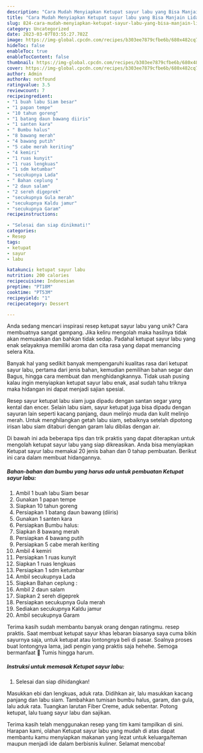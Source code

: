 ```yaml
---
description: "Cara Mudah Menyiapkan Ketupat sayur labu yang Bisa Manjain Lidah"
title: "Cara Mudah Menyiapkan Ketupat sayur labu yang Bisa Manjain Lidah"
slug: 824-cara-mudah-menyiapkan-ketupat-sayur-labu-yang-bisa-manjain-lidah
category: Uncategorized
date: 2023-03-07T03:55:27.702Z
image: https://img-global.cpcdn.com/recipes/b303ee7879cfbe6b/680x482cq70/ketupat-sayur-labu-foto-resep-utama.jpg
hideToc: false
enableToc: true
enableTocContent: false
thumbnail: https://img-global.cpcdn.com/recipes/b303ee7879cfbe6b/680x482cq70/ketupat-sayur-labu-foto-resep-utama.jpg
cover: https://img-global.cpcdn.com/recipes/b303ee7879cfbe6b/680x482cq70/ketupat-sayur-labu-foto-resep-utama.jpg
author: Admin
authorAv: notfound
ratingvalue: 3.5
reviewcount: 7
recipeingredient:
- "1 buah labu Siam besar"
- "1 papan tempe"
- "10 tahun goreng"
- "1 batang daun bawang diiris"
- "1 santen kara"
- " Bumbu halus"
- "8 bawang merah"
- "4 bawang putih"
- "5 cabe merah keriting"
- "4 kemiri"
- "1 ruas kunyit"
- "1 ruas lengkuas"
- "1 sdm ketumbar"
- "secukupnya Lada"
- " Bahan ceplung "
- "2 daun salam"
- "2 sereh digeprek"
- "secukupnya Gula merah"
- "secukupnya Kaldu jamur"
- "secukupnya Garam"
recipeinstructions:

- "Selesai dan siap dinikmati!"
categories:
- Resep
tags:
- ketupat
- sayur
- labu

katakunci: ketupat sayur labu 
nutrition: 200 calories
recipecuisine: Indonesian
preptime: "PT18M"
cooktime: "PT53M"
recipeyield: "1"
recipecategory: Dessert

---
```





Anda sedang mencari inspirasi resep ketupat sayur labu yang unik? Cara membuatnya sangat gampang. Jika keliru mengolah maka hasilnya tidak akan memuaskan dan bahkan tidak sedap. Padahal ketupat sayur labu yang enak selayaknya memiliki aroma dan cita rasa yang dapat memancing selera Kita.





Banyak hal yang sedikit banyak mempengaruhi kualitas rasa dari ketupat sayur labu, pertama dari jenis bahan, kemudian pemilihan bahan segar dan Bagus, hingga cara membuat dan menghidangkannya. Tidak usah pusing kalau ingin menyiapkan ketupat sayur labu enak,      asal sudah tahu triknya maka hidangan ini dapat menjadi sajian spesial.














Resep sayur ketupat labu siam juga dipadu dengan santan segar yang kental dan encer. Selain labu siam, sayur ketupat juga bisa dipadu dengan sayuran lain seperti kacang panjang, daun melinjo muda dan kulit melinjo merah. Untuk menghilangkan getah labu siam, sebaiknya setelah dipotong irisan labu siam ditaburi dengan garam lalu dibilas dengan air.






Di bawah ini ada beberapa tips dan trik praktis yang dapat diterapkan untuk mengolah ketupat sayur labu yang siap dikreasikan. Anda bisa menyiapkan Ketupat sayur labu memakai 20 jenis bahan dan 0 tahap pembuatan. Berikut ini cara dalam membuat hidangannya.

<!--inarticleads1-->

##### Bahan-bahan dan bumbu yang harus ada untuk pembuatan Ketupat sayur labu:

1. Ambil 1 buah labu Siam besar
1. Gunakan 1 papan tempe
1. Siapkan 10 tahun goreng
1. Persiapkan 1 batang daun bawang (diiris)
1. Gunakan 1 santen kara
1. Persiapkan  Bumbu halus:
1. Siapkan 8 bawang merah
1. Persiapkan 4 bawang putih
1. Persiapkan 5 cabe merah keriting
1. Ambil 4 kemiri
1. Persiapkan 1 ruas kunyit
1. Siapkan 1 ruas lengkuas
1. Persiapkan 1 sdm ketumbar
1. Ambil secukupnya Lada
1. Siapkan  Bahan ceplung :
1. Ambil 2 daun salam
1. Siapkan 2 sereh digeprek
1. Persiapkan secukupnya Gula merah
1. Sediakan secukupnya Kaldu jamur
1. Ambil secukupnya Garam


Terima kasih sudah membantu banyak orang dengan ratingmu. resep praktis. Saat membuat ketupat sayur khas lebaran biasanya saya cuma bikin sayurnya saja, untuk ketupat atau lontongnya beli di pasar. Soalnya proses buat lontongnya lama, jadi pengin yang praktis saja hehehe. Semoga bermanfaat 🙂 Tumis hingga harum. 

<!--inarticleads2-->

##### Instruksi untuk memasak Ketupat sayur labu:


1. Selesai dan siap dihidangkan!

Masukkan ebi dan lengkuas, aduk rata. Didihkan air, lalu masukkan kacang panjang dan labu siam. Tambahkan tumisan bumbu halus, garam, dan gula, lalu aduk rata. Tuangkan larutan Fiber Creme, aduk sebentar. Potong ketupat, lalu tuang sayur labu dan sajikan. 

Terima kasih telah menggunakan resep yang tim kami tampilkan di sini. Harapan kami, olahan Ketupat sayur labu yang mudah di atas dapat membantu kamu menyiapkan makanan yang lezat untuk keluarga/teman maupun menjadi ide dalam berbisnis kuliner. Selamat mencoba!
